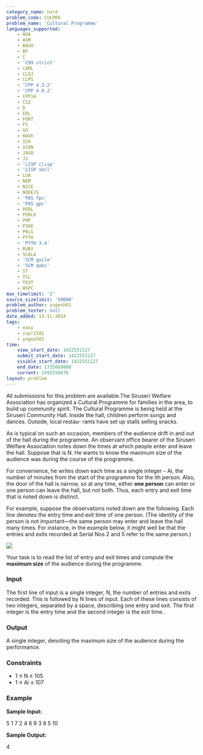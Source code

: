 ```yaml
---
category_name: hard
problem_code: CULPRO
problem_name: 'Cultural Programme'
languages_supported:
    - ADA
    - ASM
    - BASH
    - BF
    - C
    - 'C99 strict'
    - CAML
    - CLOJ
    - CLPS
    - 'CPP 4.3.2'
    - 'CPP 4.9.2'
    - CPP14
    - CS2
    - D
    - ERL
    - FORT
    - FS
    - GO
    - HASK
    - ICK
    - ICON
    - JAVA
    - JS
    - 'LISP clisp'
    - 'LISP sbcl'
    - LUA
    - NEM
    - NICE
    - NODEJS
    - 'PAS fpc'
    - 'PAS gpc'
    - PERL
    - PERL6
    - PHP
    - PIKE
    - PRLG
    - PYTH
    - 'PYTH 3.4'
    - RUBY
    - SCALA
    - 'SCM guile'
    - 'SCM qobi'
    - ST
    - TCL
    - TEXT
    - WSPC
max_timelimit: '2'
source_sizelimit: '50000'
problem_author: yogesh01
problem_tester: null
date_added: 13-11-2014
tags:
    - easy
    - inpr1501
    - yogesh01
time:
    view_start_date: 1422551127
    submit_start_date: 1422551127
    visible_start_date: 1422551127
    end_date: 1735669800
    current: 1493556676
layout: problem
---
```

All submissions for this problem are available.The Siruseri Welfare Association has organized a Cultural Programme for families in the area, to build up community spirit. The Cultural Programme is being held at the Siruseri Community Hall. Inside the hall, children perform songs and dances. Outside, local restau- rants have set up stalls selling snacks.

As is typical on such an occasion, members of the audience drift in and out of the hall during the programme. An observant office bearer of the Siruseri Welfare Association notes down the times at which people enter and leave the hall. Suppose that is N. He wants to know the maximum size of the audience was during the course of the programme.

For convenience, he writes down each time as a single integer - Ai, the number of minutes from the start of the programme for the ith person. Also, the door of the hall is narrow, so at any time, either  **one person**  can enter or one person can leave the hall, but not both. Thus, each entry and exit time that is noted down is distinct.

For example, suppose the observations noted down are the following. Each line denotes the entry time and exit time of one person. (The identity of the person is not important—the same person may enter and leave the hall many times. For instance, in the example below, it might well be that the entries and exits recorded at Serial Nos 2 and 5 refer to the same person.)

![](/download/extimages/b52370c3ee7ab763d0b6ce064ba40193.png)

Your task is to read the list of entry and exit times and compute the  **maximum size**  of the audience during the programme.

### **Input**

The first line of input is a single integer, N, the number of entries and exits recorded. This is followed by N lines of input. Each of these lines consists of two integers, separated by a space, describing one entry and exit. The first integer is the entry time and the second integer is the exit time..

### **Output**

A single integer, denoting the maximum size of the audience during the performance.

### **Constraints**

- 1 ≤ N ≤ 105
- 1 ≤ Ai ≤ 107

### **Example**

****Sample Input:****

5
1 7
2 4
6 9
3 8
5 10

****Sample Output:****

4